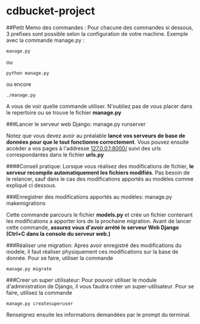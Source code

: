 # cdbucket-project

##Petit Memo des commandes :
Pour chacune des commandes si dessous, 3 prefixes sont possible selon la configuration de votre machine.
Exemple avec la commande manage.py :
```
manage.py
```
ou
```
python manage.py
```
ou encore
```
./manage.py
```

A vous de voir quelle commande utiliser.
N'oubliez pas de vous placer dans le repertoire ou se trouve le fichier **manage.py**

###Lancer le serveur web Django:
    manage.py runserver

Notez que vous devez avoir au préalable **lancé vos serveurs de base de données pour que le tout fonctionne correctement**.
Vous pouvez ensuite accéder a vos pages à l'addresse [127.0.0.1:8000/](http://127.0.0.1:8000/) suivi des urls correspondantes dans le fichier **urls.py**

####Conseil pratique:
Lorsque vous réalisez des modifications de fichier, **le serveur recompile automatiquement les fichiers modifiés**. Pas besoin de le relancer, sauf dans le cas des
modifications apportés au modèles comme expliqué ci dessous.

###Enregistrer des modifications apportés au modèles:
    manage.py makemigrations

Cette commande parcours le fichier **models.py** et crée un fichier contenant les modifications a apporter lors de la prochaine migration.
Avant de lancer cette commande, **assurez vous d'avoir arrété le serveur Web Django (Ctrl+C dans la console du serveur web.)**

###Réaliser une migration:
Apres avoir enregistré des modifications du modele, il faut réaliser physiquement ces modifications sur la base de donnée.
Pour se faire, utiliser la commande
```
manage.py migrate
```

###Creer un super utilisateur:
Pour pouvoir utiliser le module d'administration de Django, il vous faudra créer un super-utilisateur. Pour se faire, utilisez la commande
```
manage.py createsuperuser
```
Renseignez ensuite les informations demandées par le prompt du terminal.
